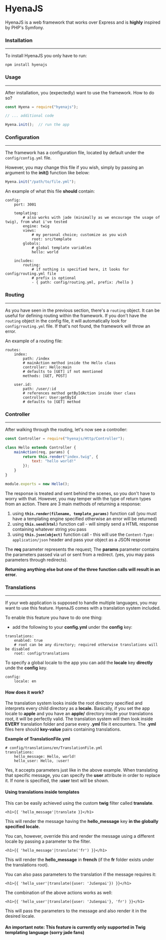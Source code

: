 # HyenaJS
HyenaJS is a web framework that works over Express and is **highly** inspired by PHP's Symfony.

### Installation
---
To install HyenaJS you only have to run:
```
npm install hyenajs
```

### Usage
---
After installation, you (expectedly) want to use the framework. How to do so?
```javascript
const Hyena = require("hyenajs");

// ... additional code 

Hyena.init();  // run the app
```


### Configuration
---
The framework has a configuration file, located by default under the `config/config.yml` file.

However, you may change this file if you wish, simply by passing an argument to the **init()** function like below:

```javascript
Hyena.init("/path/to/file.yml");
```

An example of what this file **should** contain:
```
config:
    port: 3001

    templating:
        # also works with jade (minimally as we encourage the usage of twig), from what i've tested
        engine: twig 		
        views:
            # my personal choice; customize as you wish
            root: src/template	
        globals:
            # global template variables
            hello: world	

    includes:
        routing: 
            # if nothing is specified here, it looks for config/routing.yml file
            # prefix is optional
            - { path: config/routing.yml, prefix: /hello }	
```

### Routing
---
As you have seen in the previous section, there's a `routing` object. It can be useful for defining routing within the framework. If you don't have the `routing` object in the config file, it will automatically look for `config/routing.yml` file. If that's not found, the framework will throw an error.

An example of a routing file:

```
routes:
    index:
        path: /index
        # mainAction method inside the Hello class
        controller: Hello:main
        # defaults to [GET] if not mentioned
        methods: [GET, POST]	
	
	user.id:
		path: /user/:id
		# references method getByIdAction inside User class
		controller: User:getById
		# defaults to [GET] method
```


### Controller
---
After walking through the routing, let's now see a controller:

```javascript
const Controller = require("hyenajs/Http/Controller");

class Hello extends Controller {
    mainAction(req, params) {
        return this.render("index.twig", {
            text: "hello world!"
        });
    }
}

module.exports = new Hello();
```

The response is treated and sent behind the scenes, so you don't have to worry with that. However, you may temper with the type of return types from an action. There are 3 main methods of returning a response:

1. using **`this.render(filename, template_params)`** function call (you must have a templating engine specified otherwise an error will be returned)
2. using **`this.send(html)`** function call - will simply send a HTML response containing whatever string you pass
3. using **`this.json(object)`** function call - this will use the `Content-Type: application/json` header and pass your object as a JSON response

The **req** parameter represents the request;
The **params** parameter contains the parameters passed via url or sent from a redirect. (yes, you may pass parameters through redirects).

**Returning anything else but one of the three function calls will result in an error.**


### Translations
---

If your web application is supposed to handle multiple languages, you may want to use this feature. HyenaJS comes with a translation system included.

To enable this feature you have to do one thing:
* add the following to your **config.yml** under the **config** key:
	
	
```
translations:
	enabled: true
	# root can be any directory; required otherwise translations will be disabled
	root: config/translations
```

To specify a global locale to the app you can add the **locale** key **directly** unde the **config** key.

```
config:
	locale: en
```

#### How does it work?
The translation system looks inside the root directory specified and interprets every child directory as a **locale.** Basically, if you set the app locale to **apple** and you have an **apple/** directory inside your translations root, it will be perfectly valid.
The translation system will then look inside **EVERY** translation folder and parse every **.yml** file it encounters. The **.yml** files here should **key-value** pairs containing translations.

**Example of TranslationFile.yml**

```
# config/translations/en/TranslationFile.yml
translations:
	hello_message: Hello, world!
	hello_user: Hello, :user!
```

Yes, it accepts parameters just like in the above example. When translating that specific message, you can specify the **user** attribute in order to replace it. If none is specified, the **:user** text will be shown.

#### Using translations inside templates
This can be easily achieved using the custom **twig** filter called **translate**.

```
<h1>{{ 'hello_message'|translate }}</h1>
```

This will render the message having the **hello_message** key **in the globally specified locale.**

You can, however, override this and render the message using a different locale by passing a parameter to the filter.
```
<h1>{{ 'hello_message'|translate('fr') }}</h1>
```

This will render the **hello_message** in **french** (if the **fr** folder exists under the translations root).

You can also pass parameters to the translation if the message requires it:

```
<h1>{{ 'hello_user'|translate({user: 'JuSenpai'}) }}</h1>
```

The combination of the above actions works as well:
```
<h1>{{ 'hello_user'|translate({user: 'JuSenpai'}, 'fr') }}</h1>
```

This will pass the parameters to the message and also render it in the desired locale.

#### An important note: This feature is currently only supported in Twig templating language (sorry jade fans)















